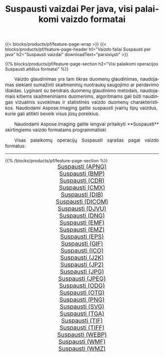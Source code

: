 ﻿---
title: Suspausti vaizdai Per java, visi palaikomi vaizdo formatai 
weight: 3920
url: /lt/java/compress 
lang: lt
langdirlevel: 2
locales: zh-hans,ja,it,ru,de,es,fr,nl,id,lt,pl,pt,vi,tr,ko,zh-hant,ar,hi,th,sv,cs,uk,he
description: Naudodami Aspose.Imaging galite lengvai sukurti Suspausti vaizdus per java
---

{{< blocks/products/pf/feature-page-wrap >}}
{{< blocks/products/pf/feature-page-header h1="Vaizdo failai Suspausti per java" h2="Suspausti vaizdai" downloadText="parsisiųsti" >}}


{{% blocks/products/pf/feature-page-section  h2="Visi palaikomi operacijos Suspausti attēlus formatai" %}}
<p align="justify" style="text-indent:2em;font-size:15px;">
Vaizdo glaudinimas yra tam tikras duomenų glaudinimas, naudojamas siekiant sumažinti skaitmeninių nuotraukų saugojimo ar perdavimo išlaidas. Lyginant su bendrais duomenų glaudinimo metodais, naudojamais kitiems skaitmeniniams duomenims, algoritmams gali būti naudingas vizualinis suvokimas ir statistinės vaizdo duomenų charakteristikos.
Naudodami Aspose.Imaging galite suspausti įvairių tipų vaizdus, ​​kurie gali atitikti beveik visus jūsų poreikius.
</p>
<p align="justify" style="text-indent:2em;font-size:15px;">
Naudodami Aspose.Imaging galite lengvai pritaikyti **Suspausti** skirtingiems vaizdo formatams programmatiski
</p>
<p align="justify" style="text-indent:2em;font-size:15px;">
Visas palaikomų operacijų Suspausti sąrašas pagal vaizdo formatus:
</p>
<hr/>
{{% /blocks/products/pf/feature-page-section %}}
<div class="container-fluid productfamilypage bg-gray">
    <div class="convertypes bg-gray agp-content section">
        <div class="container">
		<div class="row other-converters" style="gap: 10px;font-size: 19px;text-align:center;">
		    <div class='col-md-2 other-converter remove-lp remove-rp'><a href="/imaging/lt/java/compress/apng" style="padding:15px;">Suspausti (APNG)</a></div><div class='col-md-2 other-converter remove-lp remove-rp'><a href="/imaging/lt/java/compress/bmp" style="padding:15px;">Suspausti (BMP)</a></div><div class='col-md-2 other-converter remove-lp remove-rp'><a href="/imaging/lt/java/compress/cdr" style="padding:15px;">Suspausti (CDR)</a></div><div class='col-md-2 other-converter remove-lp remove-rp'><a href="/imaging/lt/java/compress/cmx" style="padding:15px;">Suspausti (CMX)</a></div><div class='col-md-2 other-converter remove-lp remove-rp'><a href="/imaging/lt/java/compress/dib" style="padding:15px;">Suspausti (DIB)</a></div><div class='col-md-2 other-converter remove-lp remove-rp'><a href="/imaging/lt/java/compress/dicom" style="padding:15px;">Suspausti (DICOM)</a></div><div class='col-md-2 other-converter remove-lp remove-rp'><a href="/imaging/lt/java/compress/djvu" style="padding:15px;">Suspausti (DJVU)</a></div><div class='col-md-2 other-converter remove-lp remove-rp'><a href="/imaging/lt/java/compress/dng" style="padding:15px;">Suspausti (DNG)</a></div><div class='col-md-2 other-converter remove-lp remove-rp'><a href="/imaging/lt/java/compress/emf" style="padding:15px;">Suspausti (EMF)</a></div><div class='col-md-2 other-converter remove-lp remove-rp'><a href="/imaging/lt/java/compress/emz" style="padding:15px;">Suspausti (EMZ)</a></div><div class='col-md-2 other-converter remove-lp remove-rp'><a href="/imaging/lt/java/compress/eps" style="padding:15px;">Suspausti (EPS)</a></div><div class='col-md-2 other-converter remove-lp remove-rp'><a href="/imaging/lt/java/compress/gif" style="padding:15px;">Suspausti (GIF)</a></div><div class='col-md-2 other-converter remove-lp remove-rp'><a href="/imaging/lt/java/compress/ico" style="padding:15px;">Suspausti (ICO)</a></div><div class='col-md-2 other-converter remove-lp remove-rp'><a href="/imaging/lt/java/compress/j2k" style="padding:15px;">Suspausti (J2K)</a></div><div class='col-md-2 other-converter remove-lp remove-rp'><a href="/imaging/lt/java/compress/jp2" style="padding:15px;">Suspausti (JP2)</a></div><div class='col-md-2 other-converter remove-lp remove-rp'><a href="/imaging/lt/java/compress/jpg" style="padding:15px;">Suspausti (JPG)</a></div><div class='col-md-2 other-converter remove-lp remove-rp'><a href="/imaging/lt/java/compress/jpeg" style="padding:15px;">Suspausti (JPEG)</a></div><div class='col-md-2 other-converter remove-lp remove-rp'><a href="/imaging/lt/java/compress/odg" style="padding:15px;">Suspausti (ODG)</a></div><div class='col-md-2 other-converter remove-lp remove-rp'><a href="/imaging/lt/java/compress/otg" style="padding:15px;">Suspausti (OTG)</a></div><div class='col-md-2 other-converter remove-lp remove-rp'><a href="/imaging/lt/java/compress/png" style="padding:15px;">Suspausti (PNG)</a></div><div class='col-md-2 other-converter remove-lp remove-rp'><a href="/imaging/lt/java/compress/svg" style="padding:15px;">Suspausti (SVG)</a></div><div class='col-md-2 other-converter remove-lp remove-rp'><a href="/imaging/lt/java/compress/tga" style="padding:15px;">Suspausti (TGA)</a></div><div class='col-md-2 other-converter remove-lp remove-rp'><a href="/imaging/lt/java/compress/tif" style="padding:15px;">Suspausti (TIF)</a></div><div class='col-md-2 other-converter remove-lp remove-rp'><a href="/imaging/lt/java/compress/tiff" style="padding:15px;">Suspausti (TIFF)</a></div><div class='col-md-2 other-converter remove-lp remove-rp'><a href="/imaging/lt/java/compress/webp" style="padding:15px;">Suspausti (WEBP)</a></div><div class='col-md-2 other-converter remove-lp remove-rp'><a href="/imaging/lt/java/compress/wmf" style="padding:15px;">Suspausti (WMF)</a></div><div class='col-md-2 other-converter remove-lp remove-rp'><a href="/imaging/lt/java/compress/wmz" style="padding:15px;">Suspausti (WMZ)</a></div>
                </div>
        </div>
    </div>
</div>
<br/>
